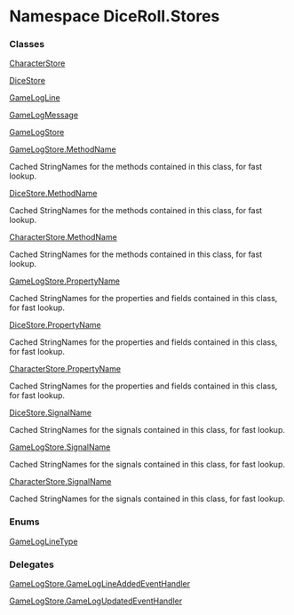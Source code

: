 # <a id="DiceRoll_Stores"></a> Namespace DiceRoll.Stores

### Classes

 [CharacterStore](DiceRoll.Stores.CharacterStore.md)

 [DiceStore](DiceRoll.Stores.DiceStore.md)

 [GameLogLine](DiceRoll.Stores.GameLogLine.md)

 [GameLogMessage](DiceRoll.Stores.GameLogMessage.md)

 [GameLogStore](DiceRoll.Stores.GameLogStore.md)

 [GameLogStore.MethodName](DiceRoll.Stores.GameLogStore.MethodName.md)

Cached StringNames for the methods contained in this class, for fast lookup.

 [DiceStore.MethodName](DiceRoll.Stores.DiceStore.MethodName.md)

Cached StringNames for the methods contained in this class, for fast lookup.

 [CharacterStore.MethodName](DiceRoll.Stores.CharacterStore.MethodName.md)

Cached StringNames for the methods contained in this class, for fast lookup.

 [GameLogStore.PropertyName](DiceRoll.Stores.GameLogStore.PropertyName.md)

Cached StringNames for the properties and fields contained in this class, for fast lookup.

 [DiceStore.PropertyName](DiceRoll.Stores.DiceStore.PropertyName.md)

Cached StringNames for the properties and fields contained in this class, for fast lookup.

 [CharacterStore.PropertyName](DiceRoll.Stores.CharacterStore.PropertyName.md)

Cached StringNames for the properties and fields contained in this class, for fast lookup.

 [DiceStore.SignalName](DiceRoll.Stores.DiceStore.SignalName.md)

Cached StringNames for the signals contained in this class, for fast lookup.

 [GameLogStore.SignalName](DiceRoll.Stores.GameLogStore.SignalName.md)

Cached StringNames for the signals contained in this class, for fast lookup.

 [CharacterStore.SignalName](DiceRoll.Stores.CharacterStore.SignalName.md)

Cached StringNames for the signals contained in this class, for fast lookup.

### Enums

 [GameLogLineType](DiceRoll.Stores.GameLogLineType.md)

### Delegates

 [GameLogStore.GameLogLineAddedEventHandler](DiceRoll.Stores.GameLogStore.GameLogLineAddedEventHandler.md)

 [GameLogStore.GameLogUpdatedEventHandler](DiceRoll.Stores.GameLogStore.GameLogUpdatedEventHandler.md)


